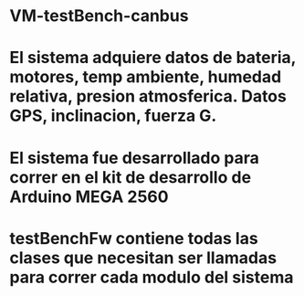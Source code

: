 # VM-testBench-canbus
# El sistema adquiere datos de bateria, motores, temp ambiente, humedad relativa, presion atmosferica. Datos GPS, inclinacion, fuerza G.
# El sistema fue desarrollado para correr en el kit de desarrollo de Arduino MEGA 2560
# testBenchFw contiene todas las clases que necesitan ser llamadas para correr cada modulo del sistema
